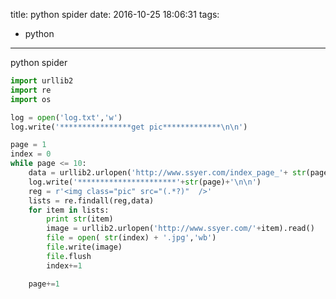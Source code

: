 title: python spider
date: 2016-10-25 18:06:31
tags:
- python
---
python spider
<!--more-->
~~~python
import urllib2
import re
import os

log = open('log.txt','w')
log.write('****************get pic*************\n\n')  

page = 1
index = 0
while page <= 10:
	data = urllib2.urlopen('http://www.ssyer.com/index_page_'+ str(page) +'.html').read()
	log.write('**********************'+str(page)+'\n\n')
	reg = r'<img class="pic" src="(.*?)"  />'
	lists = re.findall(reg,data)
	for item in lists:
		print str(item)
		image = urllib2.urlopen('http://www.ssyer.com/'+item).read()
		file = open( str(index) + '.jpg','wb')
		file.write(image)
		file.flush
		index+=1

	page+=1
~~~
